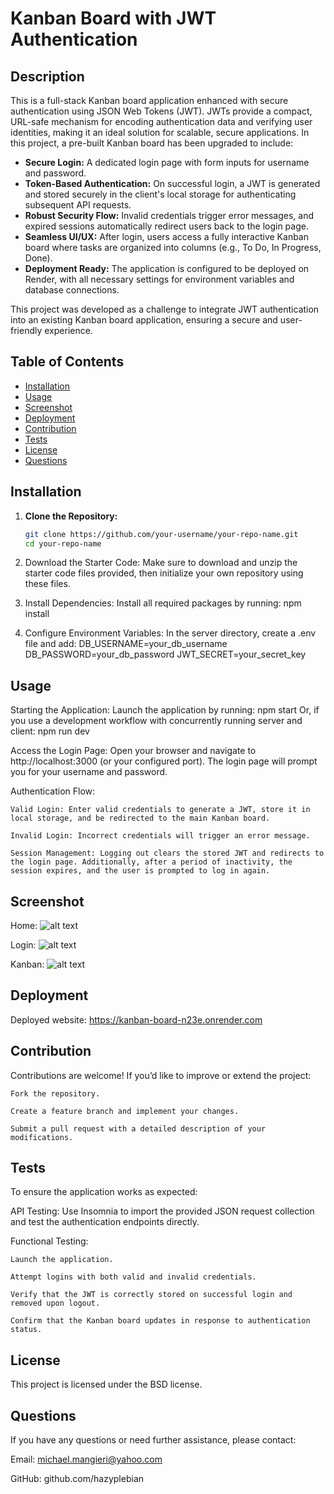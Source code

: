 # Kanban Board with JWT Authentication

## Description
This is a full-stack Kanban board application enhanced with secure authentication using JSON Web Tokens (JWT). JWTs provide a compact, URL-safe mechanism for encoding authentication data and verifying user identities, making it an ideal solution for scalable, secure applications. In this project, a pre-built Kanban board has been upgraded to include:

- **Secure Login:** A dedicated login page with form inputs for username and password.
- **Token-Based Authentication:** On successful login, a JWT is generated and stored securely in the client's local storage for authenticating subsequent API requests.
- **Robust Security Flow:** Invalid credentials trigger error messages, and expired sessions automatically redirect users back to the login page.
- **Seamless UI/UX:** After login, users access a fully interactive Kanban board where tasks are organized into columns (e.g., To Do, In Progress, Done).
- **Deployment Ready:** The application is configured to be deployed on Render, with all necessary settings for environment variables and database connections.

This project was developed as a challenge to integrate JWT authentication into an existing Kanban board application, ensuring a secure and user-friendly experience.

## Table of Contents
- [Installation](#installation)
- [Usage](#usage)
- [Screenshot](#screenshot)
- [Deployment](#deployment)
- [Contribution](#contribution)
- [Tests](#tests)
- [License](#license)
- [Questions](#questions)

## Installation

1. **Clone the Repository:**
   ```bash
   git clone https://github.com/your-username/your-repo-name.git
   cd your-repo-name

2. Download the Starter Code:
Make sure to download and unzip the starter code files provided, then initialize your own repository using these files.

3. Install Dependencies:
Install all required packages by running: npm install

4. Configure Environment Variables:
In the server directory, create a .env file and add:
DB_USERNAME=your_db_username
DB_PASSWORD=your_db_password
JWT_SECRET=your_secret_key

## Usage

Starting the Application:
Launch the application by running:
npm start
Or, if you use a development workflow with concurrently running server and client:
npm run dev

Access the Login Page:
Open your browser and navigate to http://localhost:3000 (or your configured port). The login page will prompt you for your username and password.

Authentication Flow:

    Valid Login: Enter valid credentials to generate a JWT, store it in local storage, and be redirected to the main Kanban board.

    Invalid Login: Incorrect credentials will trigger an error message.

    Session Management: Logging out clears the stored JWT and redirects to the login page. Additionally, after a period of inactivity, the session expires, and the user is prompted to log in again.

## Screenshot

Home:
![alt text](<assets/Screenshot 2025-04-08 150333.png>)

Login:
![alt text](<assets/Screenshot 2025-04-08 150525.png>)

Kanban:
![alt text](<assets/Screenshot 2025-04-08 150613.png>)

## Deployment

Deployed website: https://kanban-board-n23e.onrender.com

## Contribution

Contributions are welcome! If you’d like to improve or extend the project:

    Fork the repository.

    Create a feature branch and implement your changes.

    Submit a pull request with a detailed description of your modifications.

## Tests

To ensure the application works as expected:

API Testing:
    Use Insomnia to import the provided JSON request collection and test the authentication endpoints directly.

Functional Testing:

    Launch the application.

    Attempt logins with both valid and invalid credentials.

    Verify that the JWT is correctly stored on successful login and removed upon logout.

    Confirm that the Kanban board updates in response to authentication status.

## License

This project is licensed under the BSD license.

## Questions

If you have any questions or need further assistance, please contact:

Email: michael.mangieri@yahoo.com

GitHub: github.com/hazyplebian



